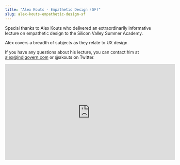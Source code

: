 ```yaml
---
title: "Alex Kouts - Empathetic Design (SF)"
slug: alex-kouts-empathetic-design-sf
---
```


Special thanks to Alex Kouts who delivered an extraordinarily informative lecture on empathetic design to the Silicon Valley Summer Academy.

Alex covers a breadth of subjects as they relate to UX design.

If you have any questions about his lecture, you can contact him at alex@indigovern.com or @akouts on Twitter.

<iframe width="560" height="315" src="https://www.youtube.com/embed/wRtWI7gDL9I" frameborder="0" allowfullscreen></iframe>